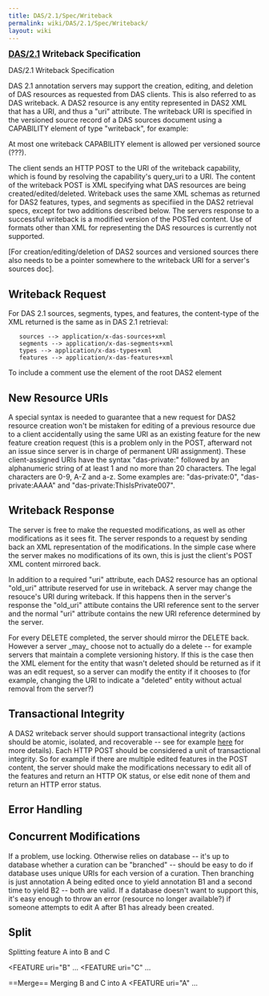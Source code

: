 ```yaml
---
title: DAS/2.1/Spec/Writeback
permalink: wiki/DAS/2.1/Spec/Writeback/
layout: wiki
---
```


**<big>[DAS/2.1](/wiki/DAS/2.1/Spec "wikilink") Writeback
Specification</big>**

DAS/2.1 Writeback Specification

DAS 2.1 annotation servers may support the creation, editing, and
deletion of DAS resources as requested from DAS clients. This is also
referred to as DAS writeback. A DAS2 resource is any entity represented
in DAS2 XML that has a URI, and thus a "uri" attribute. The writeback
URI is specified in the versioned source record of a DAS sources
document using a CAPABILITY element of type "writeback", for example:

<CAPABILITY type="writeback" query_uri="http://www.biodas.org/das2/h_sapiens/v35/writeback" />

At most one writeback CAPABILITY element is allowed per versioned source
(???).

The client sends an HTTP POST to the URI of the writeback capability,
which is found by resolving the capability's query\_uri to a URI. The
content of the writeback POST is XML specifying what DAS resources are
being created/edited/deleted. Writeback uses the same XML schemas as
returned for DAS2 features, types, and segments as specifiied in the
DAS2 retrieval specs, except for two additions described below. The
servers response to a successful writeback is a modified version of the
POSTed content. Use of formats other than XML for representing the DAS
resources is currently not supported.

\[For creation/editing/deletion of DAS2 sources and versioned sources
there also needs to be a pointer somewhere to the writeback URI for a
server's sources doc\].

Writeback Request
-----------------

For DAS 2.1 sources, segments, types, and features, the content-type of
the XML returned is the same as in DAS 2.1 retrieval:

`   sources --> application/x-das-sources+xml`  
`   segments --> application/x-das-segments+xml`  
`   types --> application/x-das-types+xml`  
`   features --> application/x-das-features+xml`

To include a comment use the <PROP> element of the root DAS2 element

New Resource URIs
-----------------

A special syntax is needed to guarantee that a new request for DAS2
resource creation won't be mistaken for editing of a previous resource
due to a client accidentally using the same URI as an existing feature
for the new feature creation request (this is a problem only in the
POST, afterward not an issue since server is in charge of permanent URI
assignment). These client-assigned URIs have the syntax "das-private:"
followed by an alphanumeric string of at least 1 and no more than 20
characters. The legal characters are 0-9, A-Z and a-z. Some examples
are: "das-private:0", "das-private:AAAA" and
"das-private:ThisIsPrivate007".

Writeback Response
------------------

The server is free to make the requested modifications, as well as other
modifications as it sees fit. The server responds to a request by
sending back an XML representation of the modifications. In the simple
case where the server makes no modifications of its own, this is just
the client's POST XML content mirrored back.

In addition to a required "uri" attribute, each DAS2 resource has an
optional "old\_uri" attribute reserved for use in writeback. A server
may change the resouce's URI during writeback. If this happens then in
the server's response the "old\_uri" attibute contains the URI reference
sent to the server and the normal "uri" attribute contains the new URI
reference determined by the server.

For every DELETE completed, the server should mirror the DELETE back.
However a server \_may\_ choose not to actually do a delete -- for
example servers that maintain a complete versioning history. If this is
the case then the XML element for the entity that wasn't deleted should
be returned as if it was an edit request, so a server can modify the
entity if it chooses to (for example, changing the URI to indicate a
"deleted" entity without actual removal from the server?)

Transactional Integrity
-----------------------

A DAS2 writeback server should support transactional integrity (actions
should be atomic, isolated, and recoverable -- see for example
[here](http://safari.oreilly.com/0321375777/ch13) for more details).
Each HTTP POST should be considered a unit of transactional integrity.
So for example if there are multiple edited features in the POST
content, the server should make the modifications necessary to edit all
of the features and return an HTTP OK status, or else edit none of them
and return an HTTP error status.

Error Handling
--------------

Concurrent Modifications
------------------------

If a problem, use locking. Otherwise relies on database -- it's up to
database whether a curation can be "branched" -- should be easy to do if
database uses unique URIs for each version of a curation. Then branching
is just annotation A being edited once to yield annotation B1 and a
second time to yield B2 -- both are valid. If a database doesn't want to
support this, it's easy enough to throw an error (resource no longer
available?) if someone attempts to edit A after B1 has already been
created.

Split
-----

Splitting feature A into B and C

<DELETE uri="A" /> <FEATURE uri="B" ...
<FEATURE uri="C" ...

==Merge==
Merging B and C into A
<DELETE uri="B" /> <DELETE uri="C" /> &lt;FEATURE uri="A" ...
